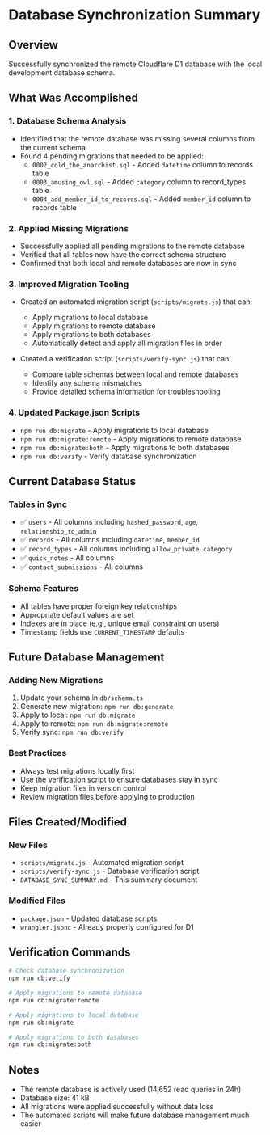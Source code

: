 # Database Synchronization Summary

## Overview

Successfully synchronized the remote Cloudflare D1 database with the local development database schema.

## What Was Accomplished

### 1. Database Schema Analysis

- Identified that the remote database was missing several columns from the current schema
- Found 4 pending migrations that needed to be applied:
  - `0002_cold_the_anarchist.sql` - Added `datetime` column to records table
  - `0003_amusing_owl.sql` - Added `category` column to record_types table
  - `0004_add_member_id_to_records.sql` - Added `member_id` column to records table

### 2. Applied Missing Migrations

- Successfully applied all pending migrations to the remote database
- Verified that all tables now have the correct schema structure
- Confirmed that both local and remote databases are now in sync

### 3. Improved Migration Tooling

- Created an automated migration script (`scripts/migrate.js`) that can:
  - Apply migrations to local database
  - Apply migrations to remote database
  - Apply migrations to both databases
  - Automatically detect and apply all migration files in order

- Created a verification script (`scripts/verify-sync.js`) that can:
  - Compare table schemas between local and remote databases
  - Identify any schema mismatches
  - Provide detailed schema information for troubleshooting

### 4. Updated Package.json Scripts

- `npm run db:migrate` - Apply migrations to local database
- `npm run db:migrate:remote` - Apply migrations to remote database
- `npm run db:migrate:both` - Apply migrations to both databases
- `npm run db:verify` - Verify database synchronization

## Current Database Status

### Tables in Sync

- ✅ `users` - All columns including `hashed_password`, `age`, `relationship_to_admin`
- ✅ `records` - All columns including `datetime`, `member_id`
- ✅ `record_types` - All columns including `allow_private`, `category`
- ✅ `quick_notes` - All columns
- ✅ `contact_submissions` - All columns

### Schema Features

- All tables have proper foreign key relationships
- Appropriate default values are set
- Indexes are in place (e.g., unique email constraint on users)
- Timestamp fields use `CURRENT_TIMESTAMP` defaults

## Future Database Management

### Adding New Migrations

1. Update your schema in `db/schema.ts`
2. Generate new migration: `npm run db:generate`
3. Apply to local: `npm run db:migrate`
4. Apply to remote: `npm run db:migrate:remote`
5. Verify sync: `npm run db:verify`

### Best Practices

- Always test migrations locally first
- Use the verification script to ensure databases stay in sync
- Keep migration files in version control
- Review migration files before applying to production

## Files Created/Modified

### New Files

- `scripts/migrate.js` - Automated migration script
- `scripts/verify-sync.js` - Database verification script
- `DATABASE_SYNC_SUMMARY.md` - This summary document

### Modified Files

- `package.json` - Updated database scripts
- `wrangler.jsonc` - Already properly configured for D1

## Verification Commands

```bash
# Check database synchronization
npm run db:verify

# Apply migrations to remote database
npm run db:migrate:remote

# Apply migrations to local database
npm run db:migrate

# Apply migrations to both databases
npm run db:migrate:both
```

## Notes

- The remote database is actively used (14,652 read queries in 24h)
- Database size: 41 kB
- All migrations were applied successfully without data loss
- The automated scripts will make future database management much easier
